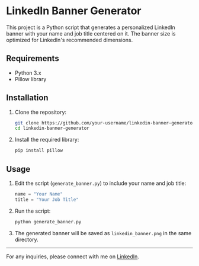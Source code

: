 # LinkedIn Banner Generator

This project is a Python script that generates a personalized LinkedIn banner with your name and job title centered on it. The banner size is optimized for LinkedIn's recommended dimensions.

## Requirements

- Python 3.x
- Pillow library

## Installation

1. Clone the repository:
    ```bash
    git clone https://github.com/your-username/linkedin-banner-generator.git
    cd linkedin-banner-generator
    ```
2. Install the required library:
    ```bash
    pip install pillow
    ```

## Usage

1. Edit the script (`generate_banner.py`) to include your name and job title:
    ```python
    name = "Your Name"
    title = "Your Job Title"
    ```
2. Run the script:
    ```bash
    python generate_banner.py
    ```
3. The generated banner will be saved as `linkedin_banner.png` in the same directory.

---

For any inquiries, please connect with me on [LinkedIn](https://www.linkedin.com/in/brandonvan0/).
